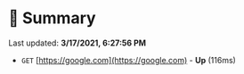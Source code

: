 # 📖 Summary
Last updated: **3/17/2021, 6:27:56 PM**

- `GET` [https://google.com](https://google.com) - **Up** (116ms)
